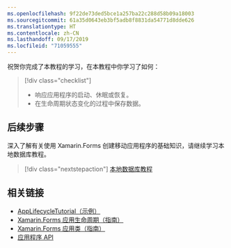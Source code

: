 ```yaml
---
ms.openlocfilehash: 9f22de73ded5bce1a257ba22c288d58b09a18003
ms.sourcegitcommit: 61a35d0643eb3bf5adb8f8831da54771d8dde626
ms.translationtype: HT
ms.contentlocale: zh-CN
ms.lasthandoff: 09/17/2019
ms.locfileid: "71059555"
---
```

祝贺你完成了本教程的学习，在本教程中你学习了如何：

> [!div class="checklist"]
>
> - 响应应用程序的启动、休眠或恢复。
> - 在生命周期状态变化的过程中保存数据。

## <a name="next-steps"></a>后续步骤

深入了解有关使用 Xamarin.Forms 创建移动应用程序的基础知识，请继续学习本地数据库教程。

> [!div class="nextstepaction"]
> [本地数据库教程](~/get-started/tutorials/local-database/index.yml)

## <a name="related-links"></a>相关链接

- [AppLifecycleTutorial（示例）](https://docs.microsoft.com/samples/xamarin/xamarin-forms-samples/getstarted-tutorials-applifecycletutorial/)
- [Xamarin.Forms 应用生命周期（指南）](~/xamarin-forms/app-fundamentals/app-lifecycle.md)
- [Xamarin.Forms 应用类（指南）](~/xamarin-forms/app-fundamentals/application-class.md)
- [应用程序 API](xref:Xamarin.Forms.Application)
